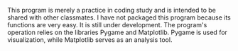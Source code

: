 This program is merely a practice in coding study and is intended to be shared with other classmates. 
I have not packaged this program because its functions are very easy. It is still under development. 
The program's operation relies on the libraries Pygame and Matplotlib. Pygame is used for visualization, while Matplotlib serves as an analysis tool.
